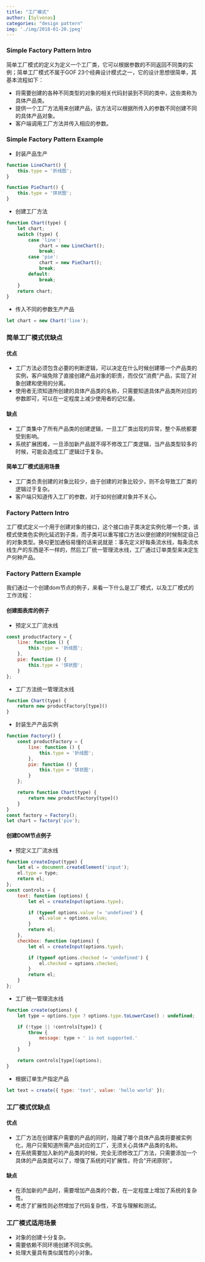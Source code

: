 ```yaml
---
title: "工厂模式"
author: [Sylvenas]
categories: "design pattern"
img: './img/2018-01-20.jpeg'
---
```

### Simple Factory Pattern Intro 
简单工厂模式的定义为定义一个工厂类，它可以根据参数的不同返回不同类的实例；简单工厂模式不属于GOF 23个经典设计模式之一，它的设计思想很简单，其基本流程如下：
* 将需要创建的各种不同类型的对象的相关代码封装到不同的类中，这些类称为具体产品类。
* 提供一个工厂方法用来创建产品，该方法可以根据所传入的参数不同创建不同的具体产品对象。
* 客户端调用工厂方法并传入相应的参数。

### Simple Factory Pattern Example
* 封装产品生产
``` js
function LineChart() {
	this.type = '折线图';
}

function PieChart() {
	this.type = '饼状图';
}
```
* 创建工厂方法
``` js
function Chart(type) {
	let chart;
	switch (type) {
		case 'line':
			chart = new LineChart();
			break;
		case 'pie':
			chart = new PieChart();
			break;
		default:
			break;
	}
	return chart;
}
```
* 传入不同的参数生产产品
``` js
let chart = new Chart('line');
```

### 简单工厂模式优缺点
#### 优点
* 工厂方法必须包含必要的判断逻辑，可以决定在什么时候创建哪一个产品类的实例，客户端免除了直接创建产品对象的职责，而仅仅"消费"产品，实现了对象创建和使用的分离。
* 使用者无须知道所创建的具体产品类的名称，只需要知道具体产品类所对应的参数即可，可以在一定程度上减少使用者的记忆量。

#### 缺点
* 工厂类集中了所有产品类的创建逻辑，一旦工厂类出现的异常，整个系统都要受到影响。
* 系统扩展困难，一旦添加新产品就不得不修改工厂类逻辑，当产品类型较多的时候，可能会造成工厂逻辑过于复杂。

#### 简单工厂模式适用场景
* 工厂类负责创建的对象比较少，由于创建的对象比较少，则不会导致工厂类的逻辑过于复杂。
* 客户端只知道传入工厂的参数，对于如何创建对象并不关心。

### Factory Pattern Intro
工厂模式定义一个用于创建对象的接口，这个接口由子类决定实例化哪一个类，该模式使类色实例化延迟到子类，而子类可以重写接口方法以便创建的时候制定自己的对象类型。换句更加通俗易懂的话来说就是：事先定义好每条流水线，每条流水线生产的东西是不一样的，然后工厂统一管理流水线，工厂通过订单类型来决定生产何种产品。

### Factory Pattern Example
我们通过一个创建dom节点的例子，来看一下什么是工厂模式，以及工厂模式的工作流程：
#### 创建图表库的例子
* 预定义工厂流水线
``` js
const productFactory = {
	line: function () {
		this.type = '折线图';
	},
	pie: function () {
		this.type = '饼状图';
	}
};
```
* 工厂方法统一管理流水线
``` js
function Chart(type) {
	return new productFactory[type]()
}
```
* 封装生产产品实例
``` js
function Factory() {
	const productFactory = {
		line: function () {
			this.type = '折线图';
		},
		pie: function () {
			this.type = '饼状图';
		}
	};

	return function Chart(type) {
		return new productFactory[type]()
	}
}
const factory = Factory();
let chart = factory('pie');
```

#### 创建DOM节点例子
* 预定义工厂流水线
``` js
function createInput(type) {
	let el = document.createElement('input');
	el.type = type;
	return el;
};
const controls = {
	text: function (options) {
		let el = createInput(options.type);

		if (typeof options.value != 'undefined') {
			el.value = options.value;
		}
		return el;
	},
	checkbox: function (options) {
		let el = createInput(options.type);

		if (typeof options.checked != 'undefined') {
			el.checked = options.checked;
		}
		return el;
	}
};
```
* 工厂统一管理流水线
``` js
function create(options) {
	let type = options.type ? options.type.toLowerCase() : undefined;

	if (!type || !controls[type]) {
		throw {
			message: type + ' is not supported.'
		}
	}

	return controls[type](options);
}
```
* 根据订单生产指定产品
``` js
let text = create({ type: 'text', value: 'hello world' });
```
### 工厂模式优缺点
#### 优点
* 工厂方法在创建客户需要的产品的同时，隐藏了哪个具体产品类将要被实例化，用户只需知道所需产品对应的工厂，无须关心具体产品类的名称。
* 在系统需要加入新的产品类的时候，完全无须修改工厂方法，只需要添加一个具体的产品类就可以了，增强了系统的可扩展性，符合"开闭原则"。

#### 缺点
* 在添加新的产品时，需要增加产品类的个数，在一定程度上增加了系统的复杂性。
* 考虑了扩展性则必然增加了代码复杂性，不宜与理解和测试。

### 工厂模式适用场景
* 对象的创建十分复杂。
* 需要依赖不同环境创建不同实例。
* 处理大量具有类似属性的小对象。